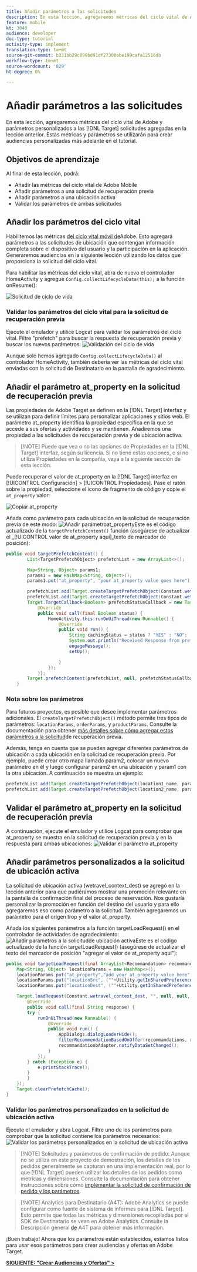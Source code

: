 ```yaml
---
title: Añadir parámetros a las solicitudes
description: En esta lección, agregaremos métricas del ciclo vital de Adobe y parámetros personalizados a las solicitudes de Destinatario agregadas en la lección anterior. Estas métricas y parámetros se utilizarán para crear audiencias personalizadas más adelante en el tutorial.
feature: mobile
kt: 3040
audience: developer
doc-type: tutorial
activity-type: implement
translation-type: tm+mt
source-git-commit: b331bb29c099bd91df27300ebe199cafa12516db
workflow-type: tm+mt
source-wordcount: '829'
ht-degree: 0%

---
```



# Añadir parámetros a las solicitudes

En esta lección, agregaremos métricas del ciclo vital de Adobe y parámetros personalizados a las [!DNL Target] solicitudes agregadas en la lección anterior. Estas métricas y parámetros se utilizarán para crear audiencias personalizadas más adelante en el tutorial.

## Objetivos de aprendizaje

Al final de esta lección, podrá:

* Añadir las métricas del ciclo vital de Adobe Mobile
* Añadir parámetros a una solicitud de recuperación previa
* Añadir parámetros a una ubicación activa
* Validar los parámetros de ambas solicitudes

## Añadir los parámetros del ciclo vital

Habilitemos las métricas [del ciclo vital móvil de](https://docs.adobe.com/content/help/en/mobile-services/android/metrics.html)Adobe. Esto agregará parámetros a las solicitudes de ubicación que contengan información completa sobre el dispositivo del usuario y la participación en la aplicación. Generaremos audiencias en la siguiente lección utilizando los datos que proporciona la solicitud del ciclo vital.

Para habilitar las métricas del ciclo vital, abra de nuevo el controlador HomeActivity y agregue `Config.collectLifecycleData(this);` a la función onResume():

![Solicitud de ciclo de vida](assets/lifecycle_code.jpg)

### Validar los parámetros del ciclo vital para la solicitud de recuperación previa

Ejecute el emulador y utilice Logcat para validar los parámetros del ciclo vital. Filtre &quot;prefetch&quot; para buscar la respuesta de recuperación previa y buscar los nuevos parámetros:
![Validación del ciclo de vida](assets/lifecycle_validation.jpg)

Aunque solo hemos agregado `Config.collectLifecycleData()` al controlador HomeActivity, también debería ver las métricas del ciclo vital enviadas con la solicitud de Destinatario en la pantalla de agradecimiento.

## Añadir el parámetro at_property en la solicitud de recuperación previa

Las propiedades de Adobe Target se definen en la [!DNL Target] interfaz y se utilizan para definir límites para personalizar aplicaciones y sitios web. El parámetro at_property identifica la propiedad específica en la que se accede a sus ofertas y actividades y se mantienen. Añadiremos una propiedad a las solicitudes de recuperación previa y de ubicación activa.

>[!NOTE] Puede que vea o no las opciones de Propiedades en la [!DNL Target] interfaz, según su licencia. Si no tiene estas opciones, o si no utiliza Propiedades en la compañía, vaya a la siguiente sección de esta lección.

Puede recuperar el valor de at_property en la [!DNL Target] interfaz en [!UICONTROL Configuración] > [!UICONTROL Propiedades].  Pase el ratón sobre la propiedad, seleccione el icono de fragmento de código y copie el `at_property` valor:

![Copiar at_property](assets/at_property_interface.jpg)

Añada como parámetro para cada ubicación en la solicitud de recuperación previa de este modo:
![Añadir parámetro](assets/params_at_property.jpg)at_propertyEste es el código actualizado de la `targetPrefetchContent()` función (asegúrese de actualizar el _[!UICONTROL valor de at_property aquí]_texto de marcador de posición):

```java
public void targetPrefetchContent() {
        List<TargetPrefetchObject> prefetchList = new ArrayList<>();

        Map<String, Object> params1;
        params1 = new HashMap<String, Object>();
        params1.put("at_property", "your at_property value goes here");

        prefetchList.add(Target.createTargetPrefetchObject(Constant.wetravel_engage_home, params1));
        prefetchList.add(Target.createTargetPrefetchObject(Constant.wetravel_engage_search, params1));
        Target.TargetCallback<Boolean> prefetchStatusCallback = new Target.TargetCallback<Boolean>() {
            @Override
            public void call(final Boolean status) {
                HomeActivity.this.runOnUiThread(new Runnable() {
                    @Override
                    public void run() {
                        String cachingStatus = status ? "YES" : "NO";
                        System.out.println("Received Response from prefetch : " + cachingStatus);
                        engageMessage();
                        setUp();

                    }
                });
            }};
        Target.prefetchContent(prefetchList, null, prefetchStatusCallback);
    }
```

### Nota sobre los parámetros

Para futuros proyectos, es posible que desee implementar parámetros adicionales. El `createTargetPrefetchObject()` método permite tres tipos de parámetros: `locationParams`, `orderParams`, y `productParams`. Consulte la documentación para obtener [más detalles sobre cómo agregar estos parámetros a la solicitud](https://docs.adobe.com/content/help/en/mobile-services/android/target-android/c-mob-target-prefetch-android.html)de recuperación previa.

Además, tenga en cuenta que se pueden agregar diferentes parámetros de ubicación a cada ubicación en la solicitud de recuperación previa. Por ejemplo, puede crear otro mapa llamado param2, colocar un nuevo parámetro en él y luego configurar param2 en una ubicación y param1 con la otra ubicación. A continuación se muestra un ejemplo:

```java
prefetchList.add(Target.createTargetPrefetchObject(location1_name, params1);
prefetchList.add(Target.createTargetPrefetchObject(location2_name, params2);
```

## Validar el parámetro at_property en la solicitud de recuperación previa

A continuación, ejecute el emulador y utilice Logcat para comprobar que at_property se muestra en la solicitud de recuperación previa y en la respuesta para ambas ubicaciones:
![Validar el parámetro at_property](assets/parameters_at_property_validation.jpg)

## Añadir parámetros personalizados a la solicitud de ubicación activa

La solicitud de ubicación activa (wetravel_context_dest) se agregó en la lección anterior para que pudiéramos mostrar una promoción relevante en la pantalla de confirmación final del proceso de reservación. Nos gustaría personalizar la promoción en función del destino del usuario y para ello agregaremos eso como parámetro a la solicitud. También agregaremos un parámetro para el origen trop y el valor at_property.

Añada los siguientes parámetros a la función targetLoadRequest() en el controlador de actividades de agradecimiento:
![Añadir parámetros a la solicitud](assets/parameters_live_location.jpg)de ubicación activaEste es el código actualizado de la función targetLoadRequest() (asegúrese de actualizar el texto del marcador de posición &quot;agregar el valor de at_property aquí&quot;):

```java
public void targetLoadRequest(final ArrayList<Recommandation> recommandations) {
    Map<String, Object> locationParams = new HashMap<>();
    locationParams.put("at_property","add your at_property value here");
    locationParams.put("locationSrc", (""+Utility.getInSharedPreference(ThankYouActivity.this,Constant.departure,"")));
    locationParams.put("locationDest", (""+Utility.getInSharedPreference(ThankYouActivity.this,Constant.destination,"")));

    Target.loadRequest(Constant.wetravel_context_dest, "", null, null, locationParams, new Target.TargetCallback<String>() {
        @Override
        public void call(final String response) {
        try {
            runOnUiThread(new Runnable() {
                @Override
                public void run() {
                    AppDialogs.dialogLoaderHide();
                    filterRecommendationBasedOnOffer(recommandations, response);
                    recommandationbAdapter.notifyDataSetChanged();
                }
            });
        } catch (Exception e) {
            e.printStackTrace();
        }
        }
    });
    Target.clearPrefetchCache();
}
```

### Validar los parámetros personalizados en la solicitud de ubicación activa

Ejecute el emulador y abra Logcat. Filtre uno de los parámetros para comprobar que la solicitud contiene los parámetros necesarios:
![Validar los parámetros personalizados en la solicitud de ubicación activa](assets/parameters_live_location_validation.jpg)

>[!NOTE] Solicitudes y parámetros de confirmación de pedido: Aunque no se utiliza en este proyecto de demostración, los detalles de los pedidos generalmente se capturan en una implementación real, por lo que [!DNL Target] pueden utilizar los detalles de los pedidos como métricas y dimensiones. Consulte la documentación para obtener instrucciones sobre cómo [implementar la solicitud de confirmación de pedido y los parámetros](https://docs.adobe.com/content/help/en/mobile-services/android/target-android/c-target-methods.html).

>[!NOTE] Analytics para Destinatario (A4T): Adobe Analytics se puede configurar como fuente de sistema de informes para [!DNL Target]. Esto permite que todas las métricas y dimensiones recopiladas por el SDK de Destinatario se vean en Adobe Analytics. Consulte la Descripción general [de](https://docs.adobe.com/content/help/en/target/using/integrate/a4t/a4t.html) A4T para obtener más información.

¡Buen trabajo! Ahora que los parámetros están establecidos, estamos listos para usar esos parámetros para crear audiencias y ofertas en Adobe Target.

**[SIGUIENTE: &quot;Crear Audiencias y Ofertas&quot; >](create-audiences-and-offers.md)**
